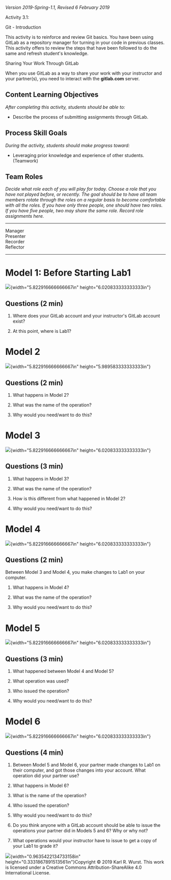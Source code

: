 *Version 2019-Spring-1.1, Revised 6 February 2019*

Activity 3.1:

Git - Introduction

This activity is to reinforce and review Git basics. You have been using
GitLab as a repository manager for turning in your code in previous
classes. This activity offers to review the steps that have been
followed to do the same and refresh student's knowledge.

Sharing Your Work Through GitLab

When you use GitLab as a way to share your work with your instructor and
your partner(s), you need to interact with the **gitlab.com** server.

Content Learning Objectives
---------------------------

*After completing this activity, students should be able to:*

-   Describe the process of submitting assignments through GitLab.

 Process Skill Goals
-------------------

*During the activity, students should make progress toward:*

-   Leveraging prior knowledge and experience of other students.
    (Teamwork)

Team Roles
----------

*Decide what role each of you will play for today. Choose a role that
you have not played before, or recently. The goal should be to have all
team members rotate through the roles on a regular basis to become
comfortable with all the roles. If you have only three people, one
should have two roles. If you have five people, two may share the same
role. Record role assignments here.*

  ----------- --
  Manager     
  Presenter   
  Recorder    
  Reflector   
  ----------- --

Model 1: Before Starting Lab1
=============================

![](media/image1.png){width="5.822916666666667in"
height="6.020833333333333in"}

Questions (2 min)
-----------------

1.  Where does your GitLab account and your instructor's GitLab account
    exist?

2.  At this point, where is Lab1?

Model 2
=======

![](media/image2.png){width="5.822916666666667in"
height="5.989583333333333in"}

Questions (2 min)
-----------------

1.  What happens in Model 2?

2.  What was the name of the operation?

3.  Why would you need/want to do this?

Model 3
=======

![](media/image3.png){width="5.822916666666667in"
height="6.020833333333333in"}

Questions (3 min)
-----------------

1.  What happens in Model 3?

2.  What was the name of the operation?

3.  How is this different from what happened in Model 2?

4.  Why would you need/want to do this?

Model 4
=======

![](media/image4.png){width="5.822916666666667in"
height="6.020833333333333in"}

Questions (2 min)
-----------------

Between Model 3 and Model 4, you make changes to Lab1 on your computer.

1.  What happens in Model 4?

2.  What was the name of the operation?

3.  Why would you need/want to do this?

Model 5
=======

![](media/image5.png){width="5.822916666666667in"
height="6.020833333333333in"}

Questions (3 min)
-----------------

1.  What happened between Model 4 and Model 5?

2.  What operation was used?

3.  Who issued the operation?

4.  Why would you need/want to do this?

Model 6
=======

![](media/image6.png){width="5.822916666666667in"
height="6.020833333333333in"}

Questions (4 min)
-----------------

1.  Between Model 5 and Model 6, your partner made changes to Lab1 on
    their computer, and got those changes into your account. What
    operation did your partner use?

2.  What happens in Model 6?

3.  What is the name of the operation?

4.  Who issued the operation?

5.  Why would you need/want to do this?

6.  Do you think anyone with a GitLab account should be able to issue
    the operations your partner did in Models 5 and 6? Why or why not?

7.  What operations would your instructor have to issue to get a copy of
    your Lab1 to grade it?

![](media/image7.png){width="0.9635422134733158in"
height="0.3331867891513561in"}Copyright © 2019 Karl R. Wurst. This work
is licensed under a Creative Commons Attribution-ShareAlike 4.0
International License.
